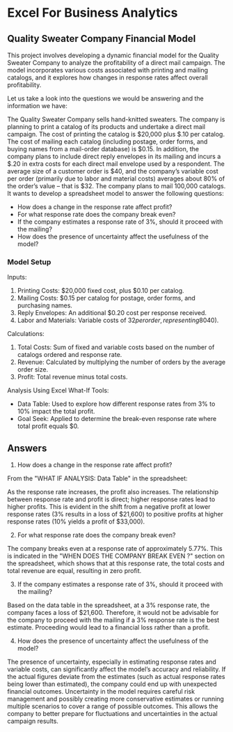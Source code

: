# Excel For Business Analytics

## Quality Sweater Company Financial Model
This project involves developing a dynamic financial model for the Quality Sweater Company to analyze the profitability of a direct mail campaign. The model incorporates various costs associated with printing and mailing catalogs, and it explores how changes in response rates affect overall profitability.

Let us take a look into the questions we would be answering and the information we have:

The Quality Sweater Company sells hand-knitted sweaters.  The company is planning to print a catalog of its products and undertake a direct mail campaign.  The cost of printing the catalog is $20,000 plus $.10 per catalog.  The cost of mailing each catalog (including postage, order forms, and buying names from a mail-order database) is $0.15. In addition, the company plans to include direct reply envelopes in its mailing and incurs a $.20 in extra costs for each direct mail envelope used by a respondent.  The average size of a customer order is $40, and the company’s variable cost per order (primarily due to labor and material costs) averages about 80% of the order’s value – that is $32. The company plans to mail 100,000 catalogs.  It wants to develop a spreadsheet model to answer the following questions:

* How does a change in the response rate affect profit?
* For what response rate does the company break even?
* If the company estimates a response rate of 3%, should it proceed with the mailing?
* How does the presence of uncertainty affect the usefulness of the model?  

### Model Setup

Inputs:
1. Printing Costs: $20,000 fixed cost, plus $0.10 per catalog.
2. Mailing Costs: $0.15 per catalog for postage, order forms, and purchasing names.
3. Reply Envelopes: An additional $0.20 cost per response received.
4. Labor and Materials: Variable costs of $32 per order, representing 80% of the average order size ($40).

Calculations:
1. Total Costs: Sum of fixed and variable costs based on the number of catalogs ordered and response rate.
2. Revenue: Calculated by multiplying the number of orders by the average order size.
3. Profit: Total revenue minus total costs.

Analysis Using Excel What-If Tools:
* Data Table: Used to explore how different response rates from 3% to 10% impact the total profit.
* Goal Seek: Applied to determine the break-even response rate where total profit equals $0.

## Answers

1. How does a change in the response rate affect profit?

From the "WHAT IF ANALYSIS: Data Table" in the spreadsheet:

As the response rate increases, the profit also increases. The relationship between response rate and profit is direct; higher response rates lead to higher profits. This is evident in the shift from a negative profit at lower response rates (3% results in a loss of $21,600) to positive profits at higher response rates (10% yields a profit of $33,000).

2. For what response rate does the company break even?

The company breaks even at a response rate of approximately 5.77%. This is indicated in the "WHEN DOES THE COMPANY BREAK EVEN ?" section on the spreadsheet, which shows that at this response rate, the total costs and total revenue are equal, resulting in zero profit.

3. If the company estimates a response rate of 3%, should it proceed with the mailing?

Based on the data table in the spreadsheet, at a 3% response rate, the company faces a loss of $21,600. Therefore, it would not be advisable for the company to proceed with the mailing if a 3% response rate is the best estimate. Proceeding would lead to a financial loss rather than a profit.

4. How does the presence of uncertainty affect the usefulness of the model?

The presence of uncertainty, especially in estimating response rates and variable costs, can significantly affect the model’s accuracy and reliability. If the actual figures deviate from the estimates (such as actual response rates being lower than estimated), the company could end up with unexpected financial outcomes. Uncertainty in the model requires careful risk management and possibly creating more conservative estimates or running multiple scenarios to cover a range of possible outcomes. This allows the company to better prepare for fluctuations and uncertainties in the actual campaign results.
    
